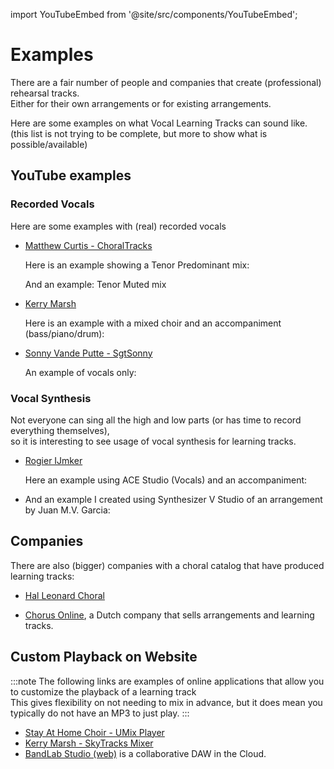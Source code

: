 import YouTubeEmbed from '@site/src/components/YouTubeEmbed';

# Examples

There are a fair number of people and companies that create (professional) rehearsal tracks.<br/>
Either for their own arrangements or for existing arrangements.

Here are some examples on what Vocal Learning Tracks can sound like.<br/>
(this list is not trying to be complete, but more to show what is possible/available)

## YouTube examples

### Recorded Vocals

Here are some examples with (real) recorded vocals

- [Matthew Curtis - ChoralTracks](https://choraltracks.com)

  Here is an example showing a Tenor Predominant mix:
  <YouTubeEmbed id="Jq1Z6PkWr_0" />

  And an example: Tenor Muted mix
  <YouTubeEmbed id="akbHe99OutQ" />

- [Kerry Marsh](https://www.kerrymarsh.com)
  
  Here is an example with a mixed choir and an accompaniment (bass/piano/drum):
  <YouTubeEmbed id="IEuVBoSbF6w" />

- [Sonny Vande Putte - SgtSonny](http://sgtsonnytracks.com)
  
  An example of vocals only:
  <YouTubeEmbed id="ecZmVC7-cIY" />

### Vocal Synthesis

Not everyone can sing all the high and low parts (or has time to record everything themselves),<br/>
so it is interesting to see usage of vocal synthesis for learning tracks.

- [Rogier IJmker](https://rogierijmker.nl)

  Here an example using ACE Studio (Vocals) and an accompaniment:
  <YouTubeEmbed id="jhRrtpBefrQ" />

- And an example I created using Synthesizer V Studio of an arrangement by Juan M.V. Garcia:
  <YouTubeEmbed id="7WN3as9pKnQ" />


## Companies

There are also (bigger) companies with a choral catalog that have produced learning tracks:

- [Hal Leonard Choral](https://www.halleonard.com)
  <YouTubeEmbed id="Wt1n83_Ud_M" />

- [Chorus Online](https://www.chorusonline.nl/home), a Dutch company that sells arrangements and learning tracks.

## Custom Playback on Website

:::note
The following links are examples of online applications that allow you to customize the playback of a learning track<br/>
This gives flexibility on not needing to mix in advance, but it does mean you typically do not have an MP3 to just play.
:::

- [Stay At Home Choir - UMix Player](https://www.stayathomechoir.com/umix-beta/#)
- [Kerry Marsh - SkyTracks Mixer](https://player.skytracks.io/projects/9ef36efa2f)
- [BandLab Studio (web)](https://www.bandlab.com/studio) is a collaborative DAW in the Cloud.